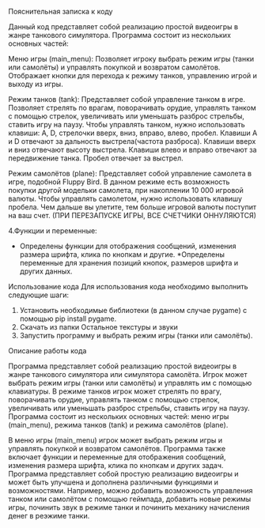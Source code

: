 Пояснительная записка к коду

Данный код представляет собой реализацию простой видеоигры в жанре танкового симулятора. Программа состоит из нескольких основных частей:

Меню игры (main_menu):
  Позволяет игроку выбрать режим игры (танки или самолёты) и управлять покупкой и возвратом самолётов.
  Отображает кнопки для перехода к режиму танков, управлению игрой и выходу из игры.

Режим танков (tank):
  Представляет собой управление танком в игре.
  Позволяет стрелять по врагам, поворачивать орудие, управлять танком с помощью стрелок, увеличивать или уменьшать разброс стрельбы, ставить игру на паузу.
  Чтобы управлять танком, нужно использовать клавиши: A, D, стрелочки вверх, вниз, вправо, влево, пробел.
  Клавиши A и D отвечают за дальность выстрела(частота разброса).
  Клавиши вверх и вниз отвечают высоту выстрела.
  Клавиши влево и вправо отвечают за передвижение танка.
  Пробел отвечает за выстрел.

Режим самолётов (plane):
  Представляет собой управление самолета в игре, подобной Fluppy Bird. В данном режиме есть возможность покупки другой модельки самолета, при накоплении 10 000 игровой валюты. 
  Чтобы управлять самолетом, нужно использовать клавишу пробела. Чем дальше вы улетите, тем больше игровой валюты поступит на ваш счет. (ПРИ ПЕРЕЗАПУСКЕ ИГРЫ, ВСЕ СЧЕТЧИКИ ОННУЛЯЮТСЯ)

4.Функции и переменные:
 * Определены функции для отображения сообщений, изменения размера шрифта, клика по кнопкам и другие.
  *Определены переменные для хранения позиций кнопок, размеров шрифта и других данных.
   
Использование кода Для использования кода необходимо выполнить следующие шаги:
1) Установить необходимые библиотеки (в данном случае pygame) с помощью pip install pygame.
2) Скачать из папки Остальное текстуры и звуки
3) Запустить программу и выбрать режим игры (танки или самолёты).
   
Описание работы кода

Программа представляет собой реализацию простой видеоигры в жанре танкового симулятора или симулятора самолёта. Игрок может выбрать режим игры (танки или самолёты) и управлять им с помощью клавиатуры.
В режиме танков игрок может стрелять по врагу, поворачивать орудие, управлять танком с помощью стрелок, увеличивать или уменьшать разброс стрельбы, ставить игру на паузу.
Программа состоит из нескольких основных частей: меню игры (main_menu), режима танков (tank) и режима самолётов (plane).

В меню игры (main_menu) игрок может выбрать режим игры и управлять покупкой и возвратом самолётов.
Программа также включает функции и переменные для отображения сообщений, изменения размера шрифта, клика по кнопкам и других задач.
Программа представляет собой простую реализацию видеоигры и может быть улучшена и дополнена различными функциями и возможностями. Например, можно добавить возможность управления танком или самолётом с помощью геймпада, добавить новые режимы игры, починить звук в режиме танки и починить механику начисления денег в реэжиме танки.

